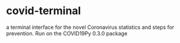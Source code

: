 # covid-terminal
a terminal interface for the novel Coronavirus statistics and steps for prevention. Run on the COVID19Py 0.3.0 package 
